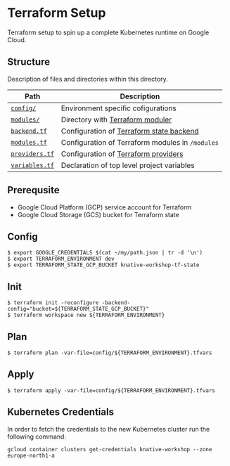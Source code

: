 # Terraform Setup

Terraform setup to spin up a complete Kubernetes runtime on Google Cloud.

## Structure

Description of files and directories within this directory.

| Path                             | Description |
|----------------------------------|-------------------------------------------|
| [`config/`](./env)               | Environment specific cofigurations        |
| [`modules/`](./modules)          | Directory with [Terraform moduler][terraform_module] |
| [`backend.tf`](./backend.tf)     | Configuration of [Terraform state backend][terraform_backend] |
| [`modules.tf`](./modules.tf)     | Configuration of Terraform modules in `/modules` |
| [`providers.tf`](./providers.tf) | Configuration of [Terraform providers][terraform_providers] |
| [`variables.tf`](./variables.tf) | Declaration of top level project variables |

[terraform_module]: https://www.terraform.io/docs/modules/index.html
[terraform_backend]: https://www.terraform.io/docs/backends/index.html
[terraform_providers]: https://www.terraform.io/docs/providers/google/index.html

## Prerequsite

* Google Cloud Platform (GCP) service account for Terraform
* Google Cloud Storage (GCS) bucket for Terraform state

## Config

```
$ export GOOGLE_CREDENTIALS $(cat ~/my/path.json | tr -d '\n')
$ export TERRAFORM_ENVIRONMENT dev
$ export TERRAFORM_STATE_GCP_BUCKET knative-workshop-tf-state
```

## Init

```
$ terraform init -reconfigure -backend-config="bucket=${TERRAFORM_STATE_GCP_BUCKET}"
$ terraform workspace new ${TERRAFORM_ENVIRONMENT}
```

## Plan

```
$ terraform plan -var-file=config/${TERRAFORM_ENVIRONMENT}.tfvars
```

## Apply

```
$ terraform apply -var-file=config/${TERRAFORM_ENVIRONMENT}.tfvars
```

## Kubernetes Credentials

In order to fetch the credentials to the new Kubernetes cluster run the
following command:

```
gcloud container clusters get-credentials knative-workshop --zone europe-north1-a
```
